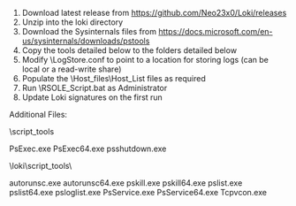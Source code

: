 1. Download latest release from https://github.com/Neo23x0/Loki/releases
2. Unzip into the loki directory
3. Download the Sysinternals files from https://docs.microsoft.com/en-us/sysinternals/downloads/pstools
4. Copy the tools detailed below to the folders detailed below 
5. Modify \LogStore.conf to point to a location for storing logs (can be local or a read-write share)
6. Populate the \Host_files\Host_List files as required
7. Run \RSOLE_Script.bat as Administrator
8. Update Loki signatures on the first run

Additional Files:

\script_tools

PsExec.exe
PsExec64.exe
psshutdown.exe

\loki\script_tools\

autorunsc.exe
autorunsc64.exe
pskill.exe
pskill64.exe
pslist.exe
pslist64.exe
psloglist.exe
PsService.exe
PsService64.exe
Tcpvcon.exe
